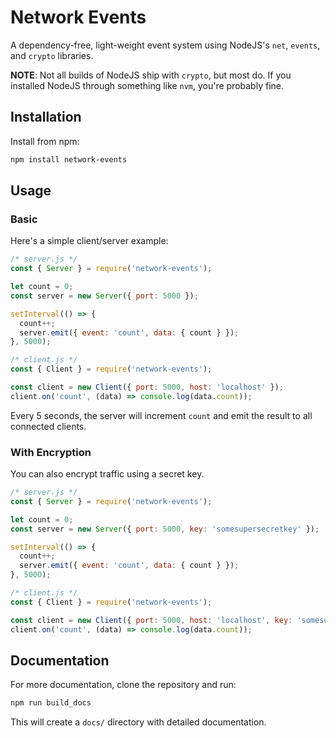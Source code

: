 # Network Events

A dependency-free, light-weight event system using NodeJS's `net`, 
`events`, and `crypto` libraries.

**NOTE**: Not all builds of NodeJS ship with `crypto`, but most do. If you
installed NodeJS through something like `nvm`, you're probably fine.

## Installation

Install from npm:

```bash
npm install network-events
```

## Usage

### Basic
Here's a simple client/server example:

```javascript
/* server.js */
const { Server } = require('network-events');

let count = 0;
const server = new Server({ port: 5000 });

setInterval(() => {
  count++;
  server.emit({ event: 'count', data: { count } });
}, 5000);
```

```javascript
/* client.js */
const { Client } = require('network-events');

const client = new Client({ port: 5000, host: 'localhost' });
client.on('count', (data) => console.log(data.count));
```

Every 5 seconds, the server will increment `count` and emit the result to all
connected clients.

### With Encryption
You can also encrypt traffic using a secret key.

```javascript
/* server.js */
const { Server } = require('network-events');

let count = 0;
const server = new Server({ port: 5000, key: 'somesupersecretkey' });

setInterval(() => {
  count++;
  server.emit({ event: 'count', data: { count } });
}, 5000);
```

```javascript
/* client.js */
const { Client } = require('network-events');

const client = new Client({ port: 5000, host: 'localhost', key: 'somesupersecretkey' });
client.on('count', (data) => console.log(data.count));
```
## Documentation

For more documentation, clone the repository and run:

```bash
npm run build_docs
```

This will create a `docs/` directory with detailed documentation.
